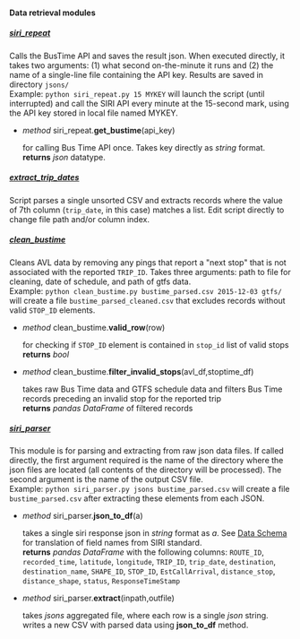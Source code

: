 #### Data retrieval modules
##### [siri_repeat](siri_repeat.py)
Calls the BusTime API and saves the result json.  When executed directly, it takes two arguments: (1) what second on-the-minute it runs and (2) the name of a single-line file containing the API key.  Results are saved in directory `jsons/`  
Example: `python siri_repeat.py 15 MYKEY` will launch the script (until interrupted) and call the SIRI API every minute at the 15-second mark, using the API key stored in local file named MYKEY.  

* *method* siri_repeat.**get_bustime**(api_key)  

    for calling Bus Time API once.  Takes key directly as *string* format.  
    **returns** *json* datatype.  
   
##### [extract_trip_dates](extract_trip_dates.py)
Script parses a single unsorted CSV and extracts records where the value of 7th column (`trip_date`, in this case) matches a list.  Edit script directly to change file path and/or column index.  

##### [clean_bustime](clean_bustime.py)
Cleans AVL data by removing any pings that report a "next stop" that is not associated with the reported `TRIP_ID`.  Takes three arguments: path to file for cleaning, date of schedule, and path of gtfs data.  
Example: `python clean_bustime.py bustime_parsed.csv 2015-12-03 gtfs/` will create a file `bustime_parsed_cleaned.csv` that excludes records without valid `STOP_ID` elements.  
* *method* clean_bustime.**valid_row**(row)  

    for checking if `STOP_ID` element is contained in `stop_id` list of valid stops  
	**returns** *bool*
* *method* clean_bustime.**filter_invalid_stops**(avl_df,stoptime_df)  

    takes raw Bus Time data and GTFS schedule data and filters Bus Time records preceding an invalid stop for the reported trip  
	**returns** *pandas DataFrame* of filtered records

##### [siri_parser](siri_parser.py)
This module is for parsing and extracting from raw json data files.  If called directly, the first argument required is the name of the directory where the json files are located (all contents of the directory will be processed). The second argument is the name of the output CSV file.  
Example: `python siri_parser.py jsons bustime_parsed.csv` will create a file `bustime_parsed.csv` after extracting these elements from each JSON.  
* *method* siri_parser.**json_to_df**(a)  

    takes a single siri response json in *string* format as *a*.  See [Data Schema](../Spark#data-schema) for translation of field names from SIRI standard.   
	**returns** *pandas DataFrame* with the following columns: `ROUTE_ID`, `recorded_time`, `latitude`, `longitude`, `TRIP_ID`, `trip_date`, `destination`, `destination_name`, `SHAPE_ID`, `STOP_ID`, `EstCallArrival`, `distance_stop`, `distance_shape`, `status`, `ResponseTimeStamp`  
* *method* siri_parser.**extract**(inpath,outfile)  

    takes *jsons* aggregated file, where each row is a single *json* string.
	writes a new CSV with parsed data using **json_to_df** method.  